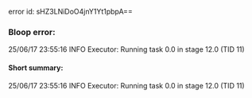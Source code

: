 error id: sHZ3LNiDoO4jnY1Yt1pbpA==
### Bloop error:

25/06/17 23:55:16 INFO Executor: Running task 0.0 in stage 12.0 (TID 11)
#### Short summary: 

25/06/17 23:55:16 INFO Executor: Running task 0.0 in stage 12.0 (TID 11)